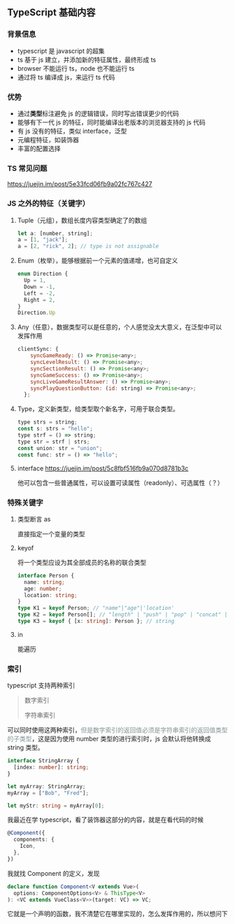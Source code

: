## TypeScript 基础内容

### 背景信息

- typescript 是 javascript 的超集
- ts 基于 js 建立，并添加新的特征属性，最终形成 ts
- browser 不能运行 ts，node 也不能运行 ts
- 通过将 ts 编译成 js，来运行 ts 代码

### 优势

- 通过**类型**标注避免 js 的逻辑错误，同时写出错误更少的代码
- 能够有下一代 js 的特征，同时能编译出老版本的浏览器支持的 js 代码
- 有 js 没有的特征，类似 interface，泛型
- 元编程特征，如装饰器
- 丰富的配置选择

### TS 常见问题

https://juejin.im/post/5e33fcd06fb9a02fc767c427

### JS 之外的特征（关键字）

1. Tuple（元组），数组长度内容类型确定了的数组

   ```javascript
   let a: [number, string];
   a = [1, "jack"];
   a = [2, "rick", 2]; // type is not assignable
   ```

2. Enum（枚举），能够根据前一个元素的值递增，也可自定义

   ```javascript
   enum Direction {
     Up = 1,
     Down = -1,
     Left = -2,
     Right = 2,
   }
   Direction.Up
   ```

3. Any（任意），数据类型可以是任意的，个人感觉没太大意义，在泛型中可以发挥作用

   ```javascript
   clientSync: {
       syncGameReady: () => Promise<any>;
       syncLevelResult: () => Promise<any>;
       syncSectionResult: () => Promise<any>;
       syncGameSuccess: () => Promise<any>;
       syncLiveGameResultAnswer: () => Promise<any>;
       syncPlayQuestionButton: (id: string) => Promise<any>;
     };
   ```

4. Type，定义新类型，给类型取个新名字，可用于联合类型。

   ```javascript
   type strs = string;
   const s: strs = "hello";
   type strf = () => string;
   type str = strf | strs;
   const union: str = "union";
   const func: str = () => "hello";
   ```

5. interface https://juejin.im/post/5c8fbf516fb9a070d8781b3c

   他可以包含一些普通属性，可以设置可读属性（readonly）、可选属性（？）

### 特殊关键字

1. 类型断言 as

   直接指定一个变量的类型

2. keyof

   将一个类型应设为其全部成员的名称的联合类型

   ```typescript
   interface Person {
     name: string;
     age: number;
     location: string;
   }
   type K1 = keyof Person; // "name"|"age"|'location'
   type K2 = keyof Person[]; // "length" | "push" | "pop" | "concat" |...
   type K3 = keyof { [x: string]: Person }; // string
   ```

3. in

   能遍历

### 索引

typescript 支持两种索引

> 数字索引
>
> 字符串索引

可以同时使用这两种索引，<font color=#849392>但是数字索引的返回值必须是字符串索引的返回值类型的子类型</font>，这是因为使用 number 类型的进行索引时，js 会默认将他转换成 string 类型。

```typescript
interface StringArray {
  [index: number]: string;
}

let myArray: StringArray;
myArray = ["Bob", "Fred"];

let myStr: string = myArray[0];
```

我最近在学 typescript，看了装饰器这部分的内容，就是在看代码的时候

```typescript
@Component({
  components: {
    Icon,
  },
})
```

我就找 Component 的定义，发现

```typescript
declare function Component<V extends Vue>(
  options: ComponentOptions<V> & ThisType<V>
): <VC extends VueClass<V>>(target: VC) => VC;
```

它就是一个声明的函数，我不清楚它在哪里实现的，怎么发挥作用的，所以想问下

